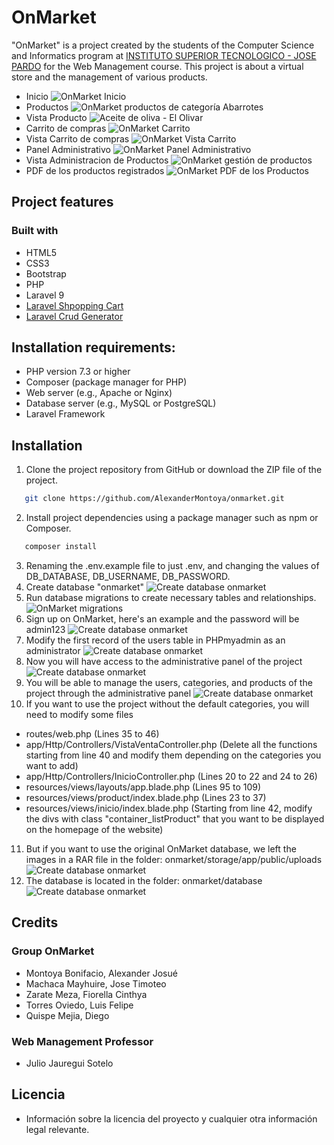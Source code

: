 # OnMarket
"OnMarket" is a project created by the students of the Computer Science and Informatics program at [INSTITUTO SUPERIOR TECNOLOGICO - JOSE PARDO](https://www.jpardo.edu.pe/) for the Web Management course. This project is about a virtual store and the management of various products.
- Inicio
![OnMarket Inicio](https://alexandermontoya.github.io/onmarket/inicio.jpg)
- Productos
![OnMarket productos de categoría Abarrotes](https://alexandermontoya.github.io/onmarket/vistaVentas.jpg)
- Vista Producto
![Aceite de oliva - El Olivar](https://alexandermontoya.github.io/onmarket/vistaProducto.jpg)
- Carrito de compras
![OnMarket Carrito](https://alexandermontoya.github.io/onmarket/vistaContentCarrito.jpg)
- Vista Carrito de compras
![OnMarket Vista Carrito](https://alexandermontoya.github.io/onmarket/vistaCarrito.jpg)
- Panel Administrativo
![OnMarket Panel Administrativo](https://alexandermontoya.github.io/onmarket/vistaAdmin.jpg)
- Vista Administracion de Productos
![OnMarket gestión de productos](https://alexandermontoya.github.io/onmarket/vistaListProduct.jpg)
- PDF de los productos registrados
![OnMarket PDF de los Productos](https://alexandermontoya.github.io/onmarket/vistaPDFProduct.jpg)
##   Project features
### Built with
- HTML5
- CSS3
- Bootstrap
- PHP
- Laravel 9
- [Laravel Shpopping Cart]('https://github.com/darryldecode/laravelshoppingcart')
- [Laravel Crud Generator]('https://github.com/awais-vteams/laravel-crud-generator')
## Installation requirements:
-   PHP version 7.3 or higher
-   Composer (package manager for PHP)
-   Web server (e.g., Apache or Nginx)
-   Database server (e.g., MySQL or PostgreSQL)
-   Laravel Framework
## Installation
1.  Clone the project repository from GitHub or download the ZIP file of the project.
 ```sh
	git clone https://github.com/AlexanderMontoya/onmarket.git
   ```
2.  Install project dependencies using a package manager such as npm or Composer.
 ```sh
	composer install
   ```
3. Renaming the .env.example file to just .env, and changing the values of DB_DATABASE, DB_USERNAME, DB_PASSWORD.
4. Create database "onmarket"
![Create database onmarket](https://alexandermontoya.github.io/onmarket/instalacion/crearBD.jpg)
5. Run database migrations to create necessary tables and relationships.
![OnMarket migrations](https://alexandermontoya.github.io/onmarket/instalacion/migrations.jpg)
6. Sign up on OnMarket, here's an example and the password will be admin123
![Create database onmarket](https://alexandermontoya.github.io/onmarket/instalacion/crearUsuario.jpg)
7. Modify the first record of the users table in PHPmyadmin as an administrator
![Create database onmarket](https://alexandermontoya.github.io/onmarket/instalacion/modificarUsuario.jpg)
8. Now you will have access to the administrative panel of the project
![Create database onmarket](https://alexandermontoya.github.io/onmarket/instalacion/vistaAdmin.jpg)
9. You will be able to manage the users, categories, and products of the project through the administrative panel
![Create database onmarket](https://alexandermontoya.github.io/onmarket/instalacion/panelAdministrativo.jpg)
10. If you want to use the project without the default categories, you will need to modify some files
 - routes/web.php (Lines 35 to 46)
 - app/Http/Controllers/VistaVentaController.php (Delete all the functions starting from line 40 and modify them depending on the categories you want to add)
 - app/Http/Controllers/InicioController.php (Lines 20 to 22 and 24 to 26)
 - resources/views/layouts/app.blade.php (Lines 95 to 109)
 - resources/views/product/index.blade.php (Lines 23 to 37)
 - resources/views/inicio/index.blade.php (Starting from line 42, modify the divs with class "container_listProduct" that you want to be displayed on the homepage of the website)
11. But if you want to use the original OnMarket database, we left the images in a RAR file in the folder: onmarket/storage/app/public/uploads
![Create database onmarket](https://alexandermontoya.github.io/onmarket/instalacion/uploads-rar.jpg)
13. The database is located in the folder: onmarket/database
![Create database onmarket](https://alexandermontoya.github.io/onmarket/instalacion/database-sql.jpg)
## Credits
### Group OnMarket
- Montoya Bonifacio, Alexander Josué 
- Machaca Mayhuire, Jose Timoteo
-  Zarate Meza, Fiorella Cinthya
- Torres Oviedo, Luis Felipe
- Quispe Mejia, Diego
### Web Management Professor
- Julio Jauregui Sotelo
## Licencia  
- Información sobre la licencia del proyecto y cualquier otra información legal relevante.